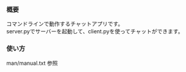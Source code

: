 ### 概要
コマンドラインで動作するチャットアプリです。<br>
server.pyでサーバーを起動して、client.pyを使ってチャットができます。<br>

### 使い方
man/manual.txt 参照
